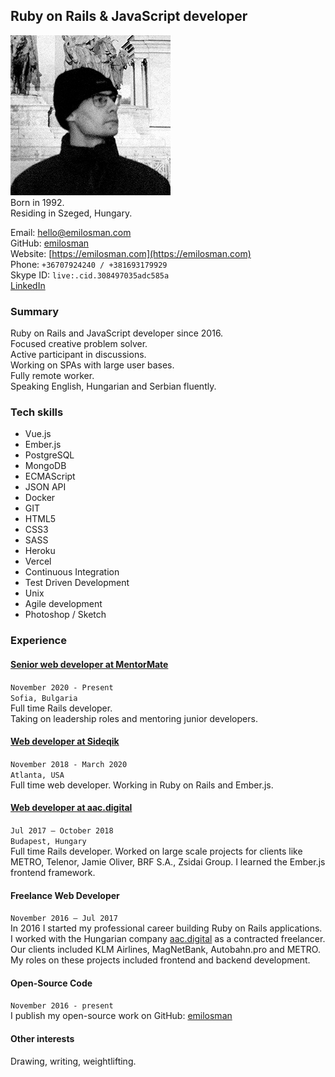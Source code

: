 ## Ruby on Rails & JavaScript developer
![profile picture](/assets/images/profile.jpg)  
Born in 1992.  
Residing in Szeged, Hungary.

Email: [hello@emilosman.com](mailto:hello@emilosman.com)  
GitHub: [emilosman](https://www.github.com/emilosman)  
Website: [https://emilosman.com](https://emilosman.com)  
Phone: `+36707924240 / +381693179929`  
Skype ID: `live:.cid.308497035adc585a`  
[LinkedIn](https://www.linkedin.com/in/emil-osmanbegovi%C4%87-357579123/)

### Summary
Ruby on Rails and JavaScript developer since 2016.  
Focused creative problem solver.  
Active participant in discussions.  
Working on SPAs with large user bases.  
Fully remote worker.  
Speaking English, Hungarian and Serbian fluently.

### Tech skills
- Vue.js
- Ember.js
- PostgreSQL
- MongoDB
- ECMAScript
- JSON API
- Docker
- GIT
- HTML5
- CSS3
- SASS
- Heroku
- Vercel
- Continuous Integration
- Test Driven Development
- Unix
- Agile development
- Photoshop / Sketch

### Experience

#### [Senior web developer at MentorMate](https://mentormate.com/)
`November 2020 - Present`  
`Sofia, Bulgaria`  
Full time Rails developer.  
Taking on leadership roles and mentoring junior developers.

#### [Web developer at Sideqik](https://www.sideqik.com/)
`November 2018 - March 2020`  
`Atlanta, USA`  
Full time web developer. Working in Ruby on Rails and Ember.js.

#### [Web developer at aac.digital](http://aac.digital/)
`Jul 2017 – October 2018`  
`Budapest, Hungary`  
Full time Rails developer. Worked on large scale projects for clients like METRO, Telenor,  Jamie Oliver, BRF S.A., Zsidai Group.
I learned the Ember.js frontend framework.

#### Freelance Web Developer
`November 2016 – Jul 2017`  
In 2016 I started my professional career building Ruby on Rails applications.
I worked with the Hungarian company [aac.digital](http://aac.digital/) as a contracted freelancer. Our clients included KLM Airlines, MagNetBank, Autobahn.pro and METRO. My roles on these projects included frontend and backend development.

#### Open-Source Code
`November 2016 - present`  
I publish my open-source work on GitHub:
[emilosman](https://www.github.com/emilosman)

#### Other interests
Drawing, writing, weightlifting.
